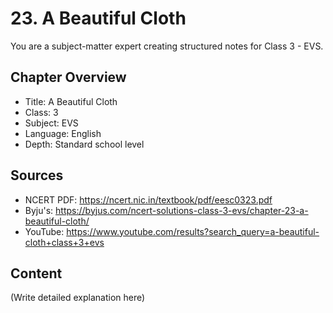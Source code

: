 # 23. A Beautiful Cloth

You are a subject-matter expert creating structured notes for Class 3 - EVS.

## Chapter Overview
- Title: A Beautiful Cloth
- Class: 3
- Subject: EVS
- Language: English
- Depth: Standard school level

## Sources
- NCERT PDF: https://ncert.nic.in/textbook/pdf/eesc0323.pdf
- Byju's: https://byjus.com/ncert-solutions-class-3-evs/chapter-23-a-beautiful-cloth/
- YouTube: https://www.youtube.com/results?search_query=a-beautiful-cloth+class+3+evs

## Content
(Write detailed explanation here)
